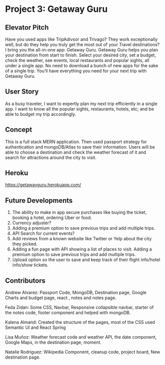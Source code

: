 # Project 3: Getaway Guru

## Elevator Pitch
Have you used apps like TripAdivsor and Trivago? They work exceptionally well, but do they help you truly get the most out of your Travel destinations?
I bring you the all-in-one app: Getaway Guru.
Getaway Guru helps you plan your destination from start to finish. Select your desired city, set a budget, check the weather, see events, local restaurants and popular sights, all under a single app. No need to download a bunch of new apps for the sake of a single trip. You’ll have everything you need for your next trip with Getaway Guru. 


## User Story
As a busy traveler, I want to expertly plan my next trip efficiently in a single app. 
I want to know all the popular sights, restaurants, hotels, etc; and be able to budget my trip accordingly. 

## Concept
This is a full stack MERN application. Then used passport strategy for authentication and mongoDB/Atlas to save their information. Users will be able to choose a destination and check the weather forecast of it and search for attractions around the city to visit. 

## Heroku
https://getawayguru.herokuapp.com/


## Future Developments
1) The ability to make in app secure purchases like buying the ticket, booking a hotel, ordering Uber or food.
2) Currency adjuster?
3) Adding a premium option to save previous trips and add multiple trips.
4) API Search for current events?
5) Add reviews from a known website like Twitter or Yelp about the city they picked. 
6) Adding a fun page with API showing a list of places to visit. 
Adding a premium option to save previous trips and add multiple trips.
7) Upload option so the user to save and keep track of their flight info/hotel info/show tickets.

## Contributors 
Andrew Alvarez:
Passport Code, MongoDB, Destination page, Google Charts and budget page, react , notes and notes page. 

Feda Zidan:
Some CSS, Navbar, Responsive collapsible navbar, starter of the notes code, footer component and helped with mongoDB.

Kalena Almand:
Created the structure of the pages, most of the CSS used Semantic UI and React Spring

Lisa Muñoz:
Weather forecast code and weather API, the date component, Google Maps, in the destination page, moment.

Natalie Rodriguez:
Wikipedia Component, cleanup code, project board, New destination page.




